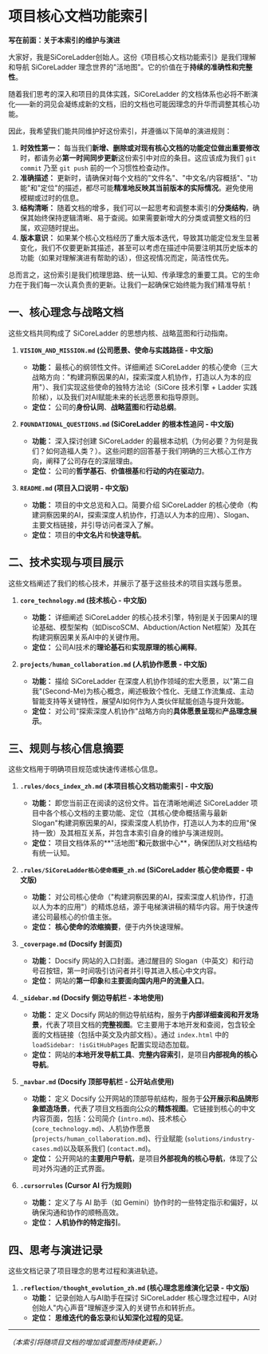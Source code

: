 # 项目核心文档功能索引

**写在前面：关于本索引的维护与演进**

大家好，我是SiCoreLadder创始人。这份《项目核心文档功能索引》是我们理解和导航 SiCoreLadder 理念世界的"活地图"。它的价值在于**持续的准确性和完整性**。

随着我们思考的深入和项目的具体实践，SiCoreLadder 的文档体系也必将不断演化——新的洞见会凝练成新的文档，旧的文档也可能因理念的升华而调整其核心功能。

因此，我希望我们能共同维护好这份索引，并遵循以下简单的演进规则：

1.  **时效性第一：** 每当我们**新增、删除或对现有核心文档的功能定位做出重要修改**时，都请务必**第一时间同步更新**这份索引中对应的条目。这应该成为我们 `git commit` 乃至 `git push` 前的一个习惯性检查动作。
2.  **准确描述：** 更新时，请确保对每个文档的"文件名"、"中文名/内容概括"、"功能"和"定位"的描述，都尽可能**精准地反映其当前版本的实际情况**。避免使用模糊或过时的信息。
3.  **结构清晰：** 随着文档的增多，我们可以一起思考和调整本索引的**分类结构**，确保其始终保持逻辑清晰、易于查阅。如果需要新增大的分类或调整文档的归属，欢迎随时提出。
4.  **版本意识：** 如果某个核心文档经历了重大版本迭代，导致其功能定位发生显著变化，我们不仅要更新其描述，甚至可以考虑在描述中简要注明其历史版本的功能（如果对理解演进有帮助的话），但这视情况而定，简洁性优先。

总而言之，这份索引是我们梳理思路、统一认知、传承理念的重要工具。它的生命力在于我们每一次认真负责的更新。让我们一起确保它始终能为我们精准导航！


## 一、核心理念与战略文档

这些文档共同构成了 SiCoreLadder 的思想内核、战略蓝图和行动指南。

1.  **`VISION_AND_MISSION.md` (公司愿景、使命与实践路径 - 中文版)**
    *   **功能：** 最核心的纲领性文件。详细阐述 SiCoreLadder 的核心使命（三大战略方向："构建洞察因果的AI，探索深度人机协作，打造以人为本的应用"）、我们实现这些使命的独特方法论（SiCore 技术引擎 + Ladder 实践阶梯），以及我们对AI赋能未来的长远愿景和指导原则。
    *   **定位：** 公司的**身份认同**、**战略蓝图**和**行动总纲**。

2.  **`FOUNDATIONAL_QUESTIONS.md` (SiCoreLadder 的根本性追问 - 中文版)**
    *   **功能：** 深入探讨创建 SiCoreLadder 的最根本动机（为何必要？为何是我们？如何造福人类？）。这些问题的回答基于我们明确的三大核心工作方向，阐释了公司存在的深层理由。
    *   **定位：** 公司的**哲学基石**、**价值根基**和**行动的内在驱动力**。

3.  **`README.md` (项目入口说明 - 中文版)**
    *   **功能：** 项目的中文总览和入口。简要介绍 SiCoreLadder 的核心使命（构建洞察因果的AI，探索深度人机协作，打造以人为本的应用）、Slogan、主要文档链接，并引导访问者深入了解。
    *   **定位：** 项目的**中文名片**和**快速导航**。

## 二、技术实现与项目展示

这些文档阐述了我们的核心技术，并展示了基于这些技术的项目实践与愿景。

1.  **`core_technology.md` (技术核心 - 中文版)**
    *   **功能：** 详细阐述 SiCoreLadder 的核心技术引擎，特别是关于因果AI的理论基础、模型架构（如DiscoSCM、Abduction/Action Net框架）及其在构建洞察因果关系AI中的关键作用。
    *   **定位：** 公司AI技术的**理论基石**和**实现原理的核心阐释**。

2.  **`projects/human_collaboration.md` (人机协作愿景 - 中文版)**
    *   **功能：** 描绘 SiCoreLadder 在深度人机协作领域的宏大愿景，以"第二自我"(Second-Me)为核心概念，阐述极致个性化、无缝工作流集成、主动智能支持等关键特性，展望AI如何作为人类伙伴赋能创造与提升效能。
    *   **定位：** 对公司"探索深度人机协作"战略方向的**具体愿景呈现**和**产品理念展示**。

## 三、规则与核心信息摘要

这些文档用于明确项目规范或快速传递核心信息。

1.  **`.rules/docs_index_zh.md` (本项目核心文档功能索引 - 中文版)**
    *   **功能：** 即您当前正在阅读的这份文件。旨在清晰地阐述 SiCoreLadder 项目中各个核心文档的主要功能、定位（其核心使命概括需与最新Slogan"构建洞察因果的AI，探索深度人机协作，打造以人为本的应用"保持一致）及其相互关系，并包含本索引自身的维护与演进规则。
    *   **定位：** 项目文档体系的**"活地图"**和**元数据中心**，确保团队对文档结构有统一认知。

2.  **`.rules/SiCoreLadder核心使命概要_zh.md` (SiCoreLadder 核心使命概要 - 中文版)**
    *   **功能：** 对公司核心使命（"构建洞察因果的AI，探索深度人机协作，打造以人为本的应用"）的精炼总结，源于电梯演讲稿的精华内容。用于快速传递公司最核心的价值主张。
    *   **定位：** **核心使命的浓缩摘要**，便于内外快速理解。

3.  **`_coverpage.md` (Docsify 封面页)**
    *   **功能：** Docsify 网站的入口封面。通过醒目的 Slogan（中英文）和行动号召按钮，第一时间吸引访问者并引导其进入核心中文内容。
    *   **定位：** 网站的**第一印象**和**主要面向国内用户的流量入口**。

4.  **`_sidebar.md` (Docsify 侧边导航栏 - 本地使用)**
    *   **功能：** 定义 Docsify 网站的侧边导航结构，服务于**内部详细查阅和开发场景**，代表了项目文档的**完整视图**。它主要用于本地开发和查阅，包含较全面的文档链接（包括中英文及内部文档）。通过 `index.html` 中的 `loadSidebar: !isGitHubPages` 配置实现动态加载。
    *   **定位：** 网站的**本地开发导航工具**、**完整内容索引**，是项目**内部视角的核心导航**。

5.  **`_navbar.md` (Docsify 顶部导航栏 - 公开站点使用)**
    *   **功能：** 定义 Docsify 公开网站的顶部导航结构，服务于**公开展示和品牌形象塑造场景**，代表了项目文档面向公众的**精炼视图**。它链接到核心的中文内容页面，包括：公司简介 (`intro.md`)、技术核心 (`core_technology.md`)、人机协作愿景 (`projects/human_collaboration.md`)、行业赋能 (`solutions/industry-cases.md`)以及联系我们 (`contact.md`)。
    *   **定位：** 公开网站的**主要用户导航**，是项目**外部视角的核心导航**，体现了公司对外沟通的正式界面。

6.  **`.cursorrules` (Cursor AI 行为规则)**
    *   **功能：** 定义了与 AI 助手（如 Gemini）协作时的一些特定指示和偏好，以确保沟通和协作的顺畅高效。
    *   **定位：** **人机协作的特定指引**。

## 四、思考与演进记录

这些文档记录了项目理念的思考过程和演进轨迹。

1.  **`.reflection/thought_evolution_zh.md` (核心理念思维演化记录 - 中文版)**
    *   **功能：** 记录创始人与AI助手在探讨 SiCoreLadder 核心理念过程中，AI对创始人"内心声音"理解逐步深入的关键节点和转折点。
    *   **定位：** **思维迭代的备忘录**和**认知深化过程的见证**。

---
*（本索引将随项目文档的增加或调整而持续更新。）* 